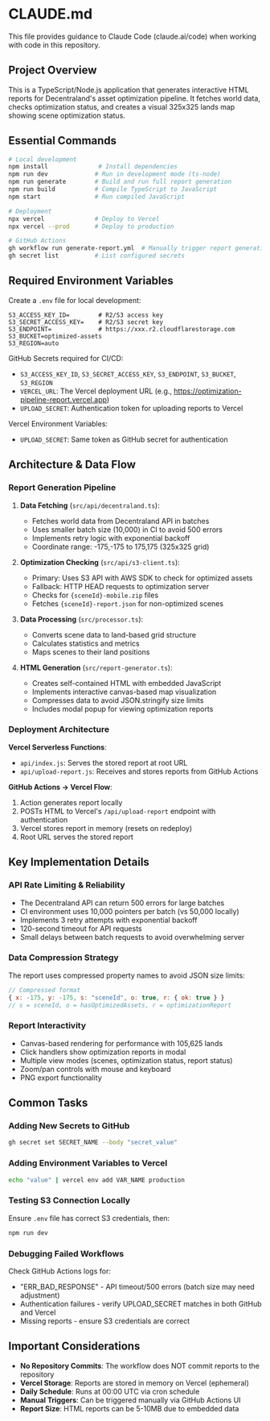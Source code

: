 # CLAUDE.md

This file provides guidance to Claude Code (claude.ai/code) when working with code in this repository.

## Project Overview

This is a TypeScript/Node.js application that generates interactive HTML reports for Decentraland's asset optimization pipeline. It fetches world data, checks optimization status, and creates a visual 325x325 lands map showing scene optimization status.

## Essential Commands

```bash
# Local development
npm install              # Install dependencies
npm run dev             # Run in development mode (ts-node)
npm run generate        # Build and run full report generation
npm run build           # Compile TypeScript to JavaScript
npm start               # Run compiled JavaScript

# Deployment
npx vercel              # Deploy to Vercel
npx vercel --prod       # Deploy to production

# GitHub Actions
gh workflow run generate-report.yml  # Manually trigger report generation
gh secret list          # List configured secrets
```

## Required Environment Variables

Create a `.env` file for local development:
```env
S3_ACCESS_KEY_ID=        # R2/S3 access key
S3_SECRET_ACCESS_KEY=    # R2/S3 secret key
S3_ENDPOINT=             # https://xxx.r2.cloudflarestorage.com
S3_BUCKET=optimized-assets
S3_REGION=auto
```

GitHub Secrets required for CI/CD:
- `S3_ACCESS_KEY_ID`, `S3_SECRET_ACCESS_KEY`, `S3_ENDPOINT`, `S3_BUCKET`, `S3_REGION`
- `VERCEL_URL`: The Vercel deployment URL (e.g., https://optimization-pipeline-report.vercel.app)
- `UPLOAD_SECRET`: Authentication token for uploading reports to Vercel

Vercel Environment Variables:
- `UPLOAD_SECRET`: Same token as GitHub secret for authentication

## Architecture & Data Flow

### Report Generation Pipeline
1. **Data Fetching** (`src/api/decentraland.ts`):
   - Fetches world data from Decentraland API in batches
   - Uses smaller batch size (10,000) in CI to avoid 500 errors
   - Implements retry logic with exponential backoff
   - Coordinate range: -175,-175 to 175,175 (325x325 grid)

2. **Optimization Checking** (`src/api/s3-client.ts`):
   - Primary: Uses S3 API with AWS SDK to check for optimized assets
   - Fallback: HTTP HEAD requests to optimization server
   - Checks for `{sceneId}-mobile.zip` files
   - Fetches `{sceneId}-report.json` for non-optimized scenes

3. **Data Processing** (`src/processor.ts`):
   - Converts scene data to land-based grid structure
   - Calculates statistics and metrics
   - Maps scenes to their land positions

4. **HTML Generation** (`src/report-generator.ts`):
   - Creates self-contained HTML with embedded JavaScript
   - Implements interactive canvas-based map visualization
   - Compresses data to avoid JSON.stringify size limits
   - Includes modal popup for viewing optimization reports

### Deployment Architecture

**Vercel Serverless Functions**:
- `api/index.js`: Serves the stored report at root URL
- `api/upload-report.js`: Receives and stores reports from GitHub Actions

**GitHub Actions → Vercel Flow**:
1. Action generates report locally
2. POSTs HTML to Vercel's `/api/upload-report` endpoint with authentication
3. Vercel stores report in memory (resets on redeploy)
4. Root URL serves the stored report

## Key Implementation Details

### API Rate Limiting & Reliability
- The Decentraland API can return 500 errors for large batches
- CI environment uses 10,000 pointers per batch (vs 50,000 locally)
- Implements 3 retry attempts with exponential backoff
- 120-second timeout for API requests
- Small delays between batch requests to avoid overwhelming server

### Data Compression Strategy
The report uses compressed property names to avoid JSON size limits:
```javascript
// Compressed format
{ x: -175, y: -175, s: "sceneId", o: true, r: { ok: true } }
// s = sceneId, o = hasOptimizedAssets, r = optimizationReport
```

### Report Interactivity
- Canvas-based rendering for performance with 105,625 lands
- Click handlers show optimization reports in modal
- Multiple view modes (scenes, optimization status, report status)
- Zoom/pan controls with mouse and keyboard
- PNG export functionality

## Common Tasks

### Adding New Secrets to GitHub
```bash
gh secret set SECRET_NAME --body "secret_value"
```

### Adding Environment Variables to Vercel
```bash
echo "value" | vercel env add VAR_NAME production
```

### Testing S3 Connection Locally
Ensure `.env` file has correct S3 credentials, then:
```bash
npm run dev
```

### Debugging Failed Workflows
Check GitHub Actions logs for:
- "ERR_BAD_RESPONSE" - API timeout/500 errors (batch size may need adjustment)
- Authentication failures - verify UPLOAD_SECRET matches in both GitHub and Vercel
- Missing reports - ensure S3 credentials are correct

## Important Considerations

- **No Repository Commits**: The workflow does NOT commit reports to the repository
- **Vercel Storage**: Reports are stored in memory on Vercel (ephemeral)
- **Daily Schedule**: Runs at 00:00 UTC via cron schedule
- **Manual Triggers**: Can be triggered manually via GitHub Actions UI
- **Report Size**: HTML reports can be 5-10MB due to embedded data